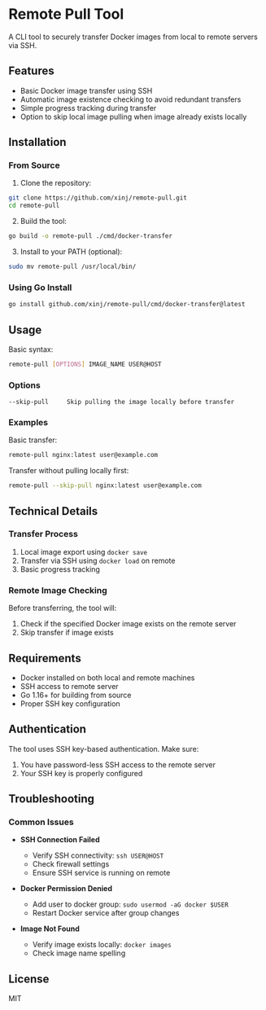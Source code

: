 # Remote Pull Tool

A CLI tool to securely transfer Docker images from local to remote servers via SSH.

## Features

- Basic Docker image transfer using SSH
- Automatic image existence checking to avoid redundant transfers
- Simple progress tracking during transfer
- Option to skip local image pulling when image already exists locally

## Installation

### From Source
1. Clone the repository:
```bash
git clone https://github.com/xinj/remote-pull.git
cd remote-pull
```

2. Build the tool:
```bash
go build -o remote-pull ./cmd/docker-transfer
```

3. Install to your PATH (optional):
```bash
sudo mv remote-pull /usr/local/bin/
```

### Using Go Install
```bash
go install github.com/xinj/remote-pull/cmd/docker-transfer@latest
```

## Usage

Basic syntax:
```bash
remote-pull [OPTIONS] IMAGE_NAME USER@HOST
```

### Options
```
--skip-pull     Skip pulling the image locally before transfer
```

### Examples

Basic transfer:
```bash
remote-pull nginx:latest user@example.com
```

Transfer without pulling locally first:
```bash
remote-pull --skip-pull nginx:latest user@example.com
```

## Technical Details

### Transfer Process
1. Local image export using `docker save`
2. Transfer via SSH using `docker load` on remote
3. Basic progress tracking

### Remote Image Checking
Before transferring, the tool will:
1. Check if the specified Docker image exists on the remote server
2. Skip transfer if image exists

## Requirements
- Docker installed on both local and remote machines
- SSH access to remote server
- Go 1.16+ for building from source
- Proper SSH key configuration

## Authentication
The tool uses SSH key-based authentication. Make sure:
1. You have password-less SSH access to the remote server
2. Your SSH key is properly configured

## Troubleshooting

### Common Issues
- **SSH Connection Failed**
  - Verify SSH connectivity: `ssh USER@HOST`
  - Check firewall settings
  - Ensure SSH service is running on remote

- **Docker Permission Denied**
  - Add user to docker group: `sudo usermod -aG docker $USER`
  - Restart Docker service after group changes

- **Image Not Found**
  - Verify image exists locally: `docker images`
  - Check image name spelling

## License
MIT
